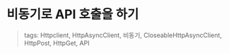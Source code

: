 # 비동기로 API 호출을 하기

> tags:
Httpclient, HttpAsyncClient, 비동기,  CloseableHttpAsyncClient, HttpPost, HttpGet, API



